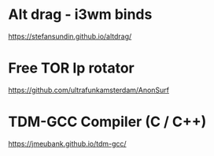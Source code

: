 
# Alt drag - i3wm binds
https://stefansundin.github.io/altdrag/

# Free TOR Ip rotator
https://github.com/ultrafunkamsterdam/AnonSurf

# TDM-GCC Compiler (C / C++)
https://jmeubank.github.io/tdm-gcc/